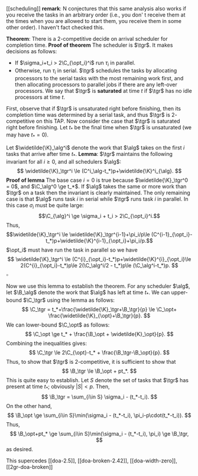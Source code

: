 $$\newcommand{\B}{\mathsf{B}}$$
$$\newcommand{\alg}{\mathsf{ALG}}$$
$$\newcommand{\opt}{\mathsf{OPT}}$$
$$\newcommand{\tgr}{\mathsf{TGR}}$$
$$\newcommand{\K}{\mathsf{K}}$$
$$\newcommand{\C}{\mathsf{C}}$$
[[scheduling]]
**remark**: N conjectures that this same analysis also works if you receive the tasks in an arbitrary order (i.e., you don' t receive them at the times when you are allowed to start them, you receive them in some other order). I haven't fact checked this.

**Theorem**:
There is a $2$-competitive decide on arrival scheduler for completion time.
**Proof of theorem**
The scheduler is $\tgr$. It makes decisions as follows:
- If $\sigma_i+t_i > 2\C_{\opt_i}^i$ run $\tau_i$ in parallel.
- Otherwise, run $\tau_i$ in serial.
$\tgr$ schedules the tasks by allocating processors to the serial tasks with the most remaining work first, and then allocating processors to parallel jobs if there are any left-over processors.
We say that $\tgr$ is **saturated** at time $t$ if $\tgr$ has no idle processors at time $t$.

First, observe that if $\tgr$ is unsaturated right before finishing, then its completion time was determined by a serial task, and thus $\tgr$ is $2$-competitive on this TAP. Now consider the case that $\tgr$ is saturated right before finishing.
Let $t_*$ be the final time when $\tgr$ is unsaturated (we may have $t_*  = 0$).

Let $\widetilde{\K}_\alg^i$ denote the work that $\alg$ takes on the first $i$ tasks that arrive after time $t_*$.
**Lemma**: $\tgr$ maintains the following invariant for all $i\ge 0$, and all schedulers $\alg$:
$$
\widetilde{\K}_\tgr^i \le (C^i_\alg-t_*)p+\widetilde{\K}^i_{\alg}.
$$
**Proof of lemma**
The base case $i=0$ is true because $\widetilde{\K}_\tgr^0 = 0$, and $\C_\alg^0 \ge t_*$.
If $\alg$ takes the same or more work than $\tgr$ on a task then the invariant is clearly maintained. 
The only remaining case is that $\alg$ runs task $i$ in serial while $\tgr$ runs task $i$ in parallel.
In this case $\sigma_i$  must be quite large:
$$\C_{\alg}^i \ge \sigma_i + t_i > 2\C_{\opt_i}^i.$$
Thus, 
$$\widetilde{\K}_\tgr^i \le \widetilde{\K}_\tgr^{i-1}+\pi_i/p\le (C^{i-1}_{\opt_i}-t_*)p+\widetilde{\K}^{i-1}_{\opt_i}+\pi_i/p.$$
$\opt_i$ must have run the task in parallel so we have
$$
\widetilde{\K}_\tgr^i \le (C^{i}_{\opt_i}-t_*)p+\widetilde{\K}^{i}_{\opt_i}\le 2(C^{i}_{\opt_i}-t_*)p\le 2(\C_\alg^i/2 - t_*)p\le (\C_\alg^i-t_*)p.
$$
$\square$

Now we use this lemma to establish the theorem.
For any scheduler $\alg$, let $\B_\alg$ denote the work that $\alg$ has left at time $t_*$.
We can upper-bound $\C_\tgr$ using the lemma as follows:
$$
\C_\tgr = t_*+\frac{\widetilde{\K}_\tgr+\B_\tgr}{p} \le \C_\opt+ \frac{\widetilde{\K}_{\opt}+\B_\tgr}{p}.
$$
We can lower-bound $\C_\opt$ as follows:
$$
\C_\opt \ge t_* + \frac{\B_\opt + \widetilde{K}_\opt}{p}.
$$
Combining the inequalities gives:
$$
\C_\tgr \le 2\C_{\opt}-t_* + \frac{\B_\tgr-\B_\opt}{p}.
$$
Thus, to show that $\tgr$ is $2$-competitive, it is sufficient to show that
$$
\B_\tgr \le \B_\opt + pt_*.
$$
This is quite easy to establish. 
Let $S$ denote the set of tasks that $\tgr$ has present at time $t_*$; obviously $|S|<p$.
Then, 
$$
\B_\tgr = \sum_{i\in S} \sigma_i - (t_*-t_i).
$$
On the other hand, 
$$
\B_\opt \ge \sum_{i\in S}\min(\sigma_i - (t_*-t_i), \pi_i-p\cdot(t_*-t_i)).
$$
Thus, 
$$
\B_\opt+pt_* \ge \sum_{i\in S}\min(\sigma_i - (t_*-t_i), \pi_i) \ge \B_\tgr,
$$
as desired.


This supercedes [[doa-2.5]], [[doa-broken-2.42]], [[doa-width-zero]], [[2gr-doa-broken]]
